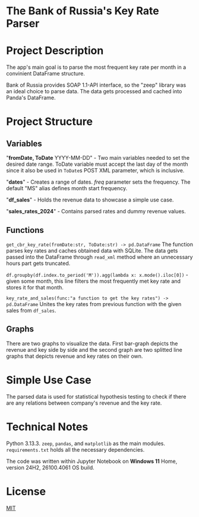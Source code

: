# The Bank of Russia's Key Rate Parser

# Project Description
The app's main goal is to parse the most frequent key rate per month in a convinient DataFrame structure. 

Bank of Russia provides SOAP 1.1-API interface, so the "zeep" library was an ideal choice to parse data. The data gets processed and cached into Panda's DataFrame.

# Project Structure

## Variables
"**fromDate, ToDate** YYYY-MM-DD" - Two main variables needed to set the desired date range. ToDate variable must accept the last day of the month since it also be used in `ToDate`s POST XML parameter, which is inclusive.

"**dates**" - Creates a range of dates. *freq* parameter sets the frequency. The default "MS" alias defines month start frequency.

"**df_sales**" - Holds the revenue data to showcase a simple use case.

"**sales_rates_2024**" - Contains parsed rates and dummy revenue values.

## Functions
`get_cbr_key_rate(fromDate:str, ToDate:str) -> pd.DataFrame`
The function parses key rates and caches obtained data with SQLite. The data gets passed into the DataFrame through `read_xml` method where an unnecessary hours part gets truncated.

`df.groupby(df.index.to_period('M')).agg(lambda x: x.mode().iloc[0])` - given some month, this line filters the most frequently met key rate and stores it for that month.

`key_rate_and_sales(func:"a function to get the key rates") -> pd.DataFrame`
Unites the key rates from previous function with the given sales from `df_sales`.

## Graphs
There are two graphs to visualize the data. First bar-graph depicts the revenue and key side by side and the second graph are two splitted line graphs that depicts revenue and key rates on their own.

# Simple Use Case
The parsed data is used for statistical hypothesis testing to check if there are any relations between company's revenue and the key rate.

# Technical Notes
Python 3.13.3. `zeep`, `pandas`, and `matplotlib` as the main modules. `requirements.txt` holds all the necessary dependencies.

The code was written within Jupyter Notebook on **Windows 11** Home, version 24H2, 26100.4061 OS build.

# License
[MIT](https://choosealicense.com/licenses/mit/)
